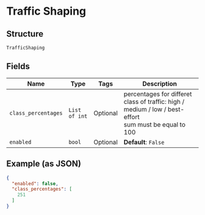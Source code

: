 
# Traffic Shaping

## Structure

`TrafficShaping`

## Fields

| Name | Type | Tags | Description |
|  --- | --- | --- | --- |
| `class_percentages` | `List of int` | Optional | percentages for differet class of traffic: high / medium / low / best-effort<br>sum must be equal to 100 |
| `enabled` | `bool` | Optional | **Default**: `False` |

## Example (as JSON)

```json
{
  "enabled": false,
  "class_percentages": [
    251
  ]
}
```

